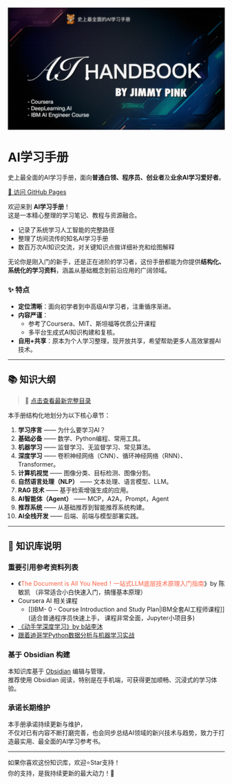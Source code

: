 ![AI-HBook-BG@0.5x.webp](images/AI-HBook-BG@0.5x.webp)

# AI学习手册

史上最全面的AI学习手册，面向**普通白领、程序员、创业者**及**业余AI学习爱好者**。

[🔗 访问 GitHub Pages](https://jimmy-pink.github.io)

欢迎来到 **AI学习手册**！  
这是一本精心整理的学习笔记、教程与资源融合。
- 记录了系统学习人工智能的完整路径
- 整理了坊间流传的知名AI学习手册
- 数百万次AI知识交流，对关键知识点做详细补充和绘图解释

无论你是刚入门的新手，还是正在进阶的学习者，这份手册都能为你提供**结构化、系统化的学习资料**，涵盖从基础概念到前沿应用的广阔领域。

### ✨  特点

- **定位清晰**：面向初学者到中高级AI学习者，注重循序渐进。
- **内容严谨**：
	- 参考了Coursera、MIT、斯坦福等优质公开课程
	- 多平台生成式AI知识构建和复核。
- **自用+共享**：原本为个人学习整理，现开放共享，希望帮助更多人高效掌握AI技术。


---

## 📚 知识大纲

> 📂 [点击查看最新完整目录](./_sidebar.md)

本手册结构化地划分为以下核心章节：

1. **学习序言** —— 为什么要学习AI？
2. **基础必备** —— 数学、Python编程、常用工具。
3. **机器学习** —— 监督学习、无监督学习、常见算法。
4. **深度学习** —— 卷积神经网络（CNN）、循环神经网络（RNN）、Transformer。
5. **计算机视觉** —— 图像分类、目标检测、图像分割。
6. **自然语言处理（NLP）** —— 文本处理、语言模型、LLM。
7. **RAG 技术** —— 基于检索增强生成的应用。
8. **AI智能体（Agent）** —— MCP，A2A，Prompt，Agent
9. **推荐系统** —— 从基础推荐到智能推荐系统构建。
10. **AI全栈开发** —— 后端、前端与模型部署实践。

---

## 📖 知识库说明

### 重要引用参考资料列表

+ 《<font style="color:tomato;">The Document is All You Need！一站式LLM底层技术原理入门指南</font>》by 陈敏凯 （非常适合小白快速入门，搞懂基本原理）
+ Coursera AI 相关课程
	+ [[IBM- 0 - Course Introduction and Study Plan|IBM全套AI工程师课程]]  (适合普通程序员快速上手， 课程非常全面，Jupyter小项目多)
+ [《动手学深度学习》by b站李沐](https://zh-v2.d2l.ai/) 
+  [跟着迪哥学Python数据分析与机器学习实战](https://github.com/tangyudi/Ai-Learn)


### 基于 Obsidian 构建

本知识库基于 [Obsidian](https://obsidian.md) 编辑与管理，  
推荐使用 Obsidian 阅读，特别是在手机端，可获得更加顺畅、沉浸式的学习体验。

### 承诺长期维护

本手册承诺持续更新与维护，  
不仅对已有内容不断打磨完善，也会同步总结AI领域的新兴技术与趋势，致力于打造最实用、最全面的AI学习参考书。


---

如果你喜欢这份知识库，欢迎⭐Star支持！  
你的支持，是我持续更新的最大动力！🚀
